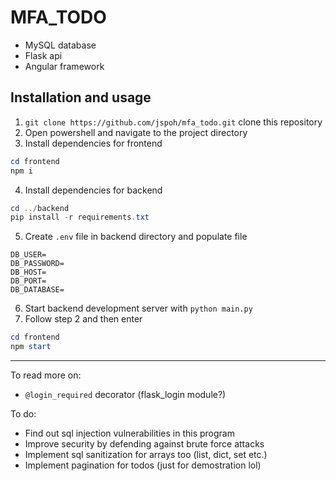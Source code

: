 # MFA_TODO

- MySQL database
- Flask api
- Angular framework

## Installation and usage

1. `git clone https://github.com/jspoh/mfa_todo.git` clone this repository
2. Open powershell and navigate to the project directory
3. Install dependencies for frontend
```powershell
cd frontend
npm i
```
4. Install dependencies for backend
```powershell
cd ../backend
pip install -r requirements.txt
```
5. Create `.env` file in backend directory and populate file
```env
DB_USER=
DB_PASSWORD=
DB_HOST=
DB_PORT=
DB_DATABASE=
```
6. Start backend development server with `python main.py`
7. Follow step 2 and then enter
```powershell
cd frontend
npm start
```

<hr>

To read more on:
- `@login_required` decorator (flask_login module?)

To do:
- Find out sql injection vulnerabilities in this program
- Improve security by defending against brute force attacks
- Implement sql sanitization for arrays too (list, dict, set etc.)
- Implement pagination for todos (just for demostration lol)
